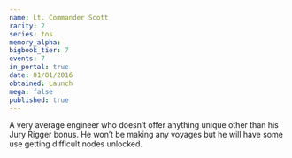 ```yaml
---
name: Lt. Commander Scott
rarity: 2
series: tos
memory_alpha:
bigbook_tier: 7
events: 7
in_portal: true
date: 01/01/2016
obtained: Launch
mega: false
published: true
---
```


A very average engineer who doesn’t offer anything unique other than his Jury Rigger bonus. He won’t be making any voyages but he will have some use getting difficult nodes unlocked.
